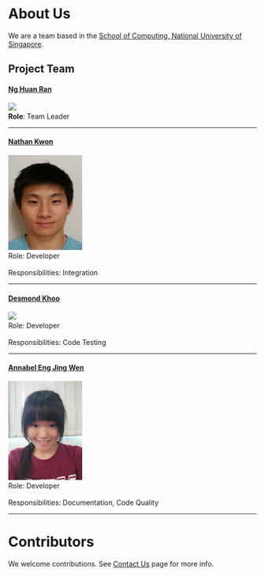 # About Us

We are a team based in the [School of Computing, National University of Singapore](http://www.comp.nus.edu.sg).

## Project Team

#### [Ng Huan Ran](https://github.com/shusiner) <br>
<img src="images/DamithRajapakse.jpg" width="150"><br>
**Role**: Team Leader

-----

#### [Nathan Kwon](https://github.com/kwonn)
<img src="images/NathanKwon.jpg" width="150"><br>
Role: Developer <br>  
Responsibilities: Integration

-----

#### [Desmond Khoo](http://github.com/DesmondKhoo) 
<img src="images/LeowYijin.jpg" width="150"><br>
Role: Developer <br>  
Responsibilities: Code Testing

-----

#### [Annabel Eng Jing Wen](http://github.com/annabeleng)
<img src="images/AnnabelEng.jpg" width="150"><br>
Role: Developer <br>  
Responsibilities: Documentation, Code Quality

 -----

# Contributors

We welcome contributions. See [Contact Us](ContactUs.md) page for more info.